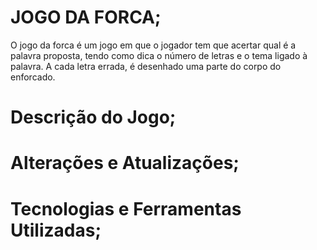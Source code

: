 # JOGO DA FORCA;
O jogo da forca é um jogo em que o jogador tem que acertar qual é a palavra proposta, tendo como dica o número de letras e o tema ligado à palavra. A cada letra errada, é desenhado uma parte do corpo do enforcado.

# Descrição do Jogo;

# Alterações e Atualizações;

# Tecnologias e Ferramentas Utilizadas;
